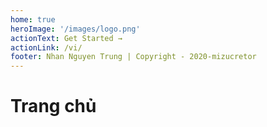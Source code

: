 ```yaml
---
home: true
heroImage: '/images/logo.png'
actionText: Get Started →
actionLink: /vi/
footer: Nhan Nguyen Trung | Copyright - 2020-mizucretor
---
```


# Trang chủ